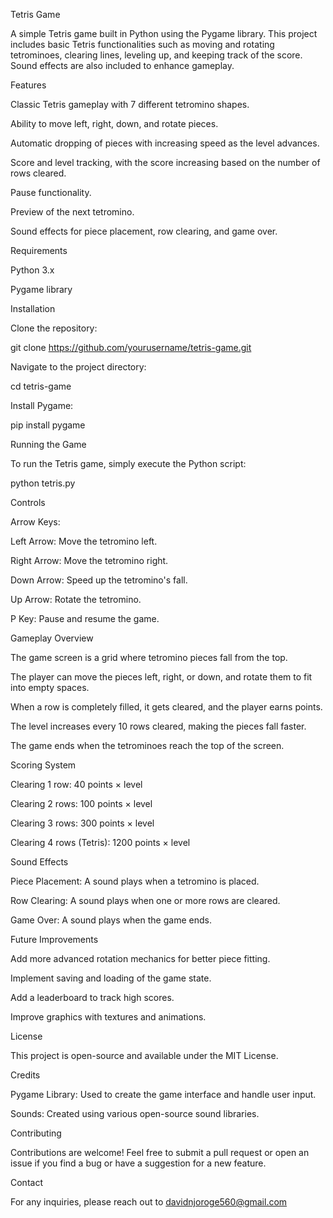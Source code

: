 Tetris Game

A simple Tetris game built in Python using the Pygame library. This project includes basic Tetris functionalities such as moving and rotating tetrominoes, clearing lines, leveling up, and keeping track of the score. Sound effects are also included to enhance gameplay.

Features

Classic Tetris gameplay with 7 different tetromino shapes.

Ability to move left, right, down, and rotate pieces.

Automatic dropping of pieces with increasing speed as the level advances.

Score and level tracking, with the score increasing based on the number of rows cleared.

Pause functionality.

Preview of the next tetromino.

Sound effects for piece placement, row clearing, and game over.

Requirements

Python 3.x

Pygame library

Installation

Clone the repository:

git clone https://github.com/yourusername/tetris-game.git

Navigate to the project directory:

cd tetris-game

Install Pygame:

pip install pygame

Running the Game

To run the Tetris game, simply execute the Python script:

python tetris.py

Controls

Arrow Keys:

Left Arrow: Move the tetromino left.

Right Arrow: Move the tetromino right.

Down Arrow: Speed up the tetromino's fall.

Up Arrow: Rotate the tetromino.

P Key: Pause and resume the game.

Gameplay Overview

The game screen is a grid where tetromino pieces fall from the top.

The player can move the pieces left, right, or down, and rotate them to fit into empty spaces.

When a row is completely filled, it gets cleared, and the player earns points.

The level increases every 10 rows cleared, making the pieces fall faster.

The game ends when the tetrominoes reach the top of the screen.

Scoring System

Clearing 1 row: 40 points × level

Clearing 2 rows: 100 points × level

Clearing 3 rows: 300 points × level

Clearing 4 rows (Tetris): 1200 points × level

Sound Effects

Piece Placement: A sound plays when a tetromino is placed.

Row Clearing: A sound plays when one or more rows are cleared.

Game Over: A sound plays when the game ends.

Future Improvements

Add more advanced rotation mechanics for better piece fitting.

Implement saving and loading of the game state.

Add a leaderboard to track high scores.

Improve graphics with textures and animations.

License

This project is open-source and available under the MIT License.

Credits

Pygame Library: Used to create the game interface and handle user input.

Sounds: Created using various open-source sound libraries.

Contributing

Contributions are welcome! Feel free to submit a pull request or open an issue if you find a bug or have a suggestion for a new feature.

Contact

For any inquiries, please reach out to davidnjoroge560@gmail.com
